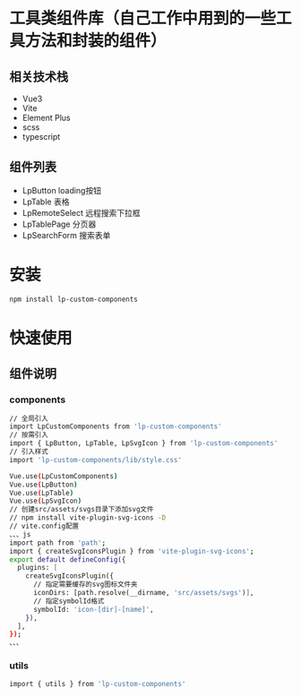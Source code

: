 # 工具类组件库（自己工作中用到的一些工具方法和封装的组件）
## 相关技术栈 
* Vue3
* Vite
* Element Plus
* scss
* typescript

## 组件列表
* LpButton loading按钮
* LpTable 表格
* LpRemoteSelect 远程搜索下拉框
* LpTablePage 分页器
* LpSearchForm 搜索表单


# 安装
```bash
npm install lp-custom-components
```

# 快速使用

## 组件说明
### components
```bash
// 全局引入
import LpCustomComponents from 'lp-custom-components'
// 按需引入
import { LpButton, LpTable, LpSvgIcon } from 'lp-custom-components'
// 引入样式
import 'lp-custom-components/lib/style.css'

Vue.use(LpCustomComponents)
Vue.use(LpButton)
Vue.use(LpTable)
Vue.use(LpSvgIcon) 
// 创建src/assets/svgs目录下添加svg文件
// npm install vite-plugin-svg-icons -D
// vite.config配置
、、、js
import path from 'path';
import { createSvgIconsPlugin } from 'vite-plugin-svg-icons';
export default defineConfig({
  plugins: [
    createSvgIconsPlugin({
      // 指定需要缓存的svg图标文件夹
      iconDirs: [path.resolve(__dirname, 'src/assets/svgs')],
      // 指定symbolId格式
      symbolId: 'icon-[dir]-[name]',
    }),
  ],
});
、、、
```
### utils
```bash
import { utils } from 'lp-custom-components'
```
    



